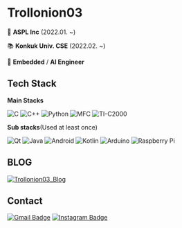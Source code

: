 Trollonion03
==============

🏢 **ASPL Inc** (2022.01. ~)

📚 **Konkuk Univ. CSE** (2022.02. ~)

🔭 **Embedded** / **AI Engineer**

Tech Stack
---------
**Main Stacks**

![C](https://img.shields.io/badge/C-A8B9CC?style=flat-square&logo=C&logoColor=white)
![C++](https://img.shields.io/badge/C++-00599C?style=flat-square&logo=C%2B%2B&logoColor=white)
![Python](https://img.shields.io/badge/Python-3776AB?style=flat-square&logo=Python&logoColor=white)
![MFC](https://img.shields.io/badge/MFC-5C2D91?style=flat-square&logo=VisualStudio&logoColor=white)
![TI-C2000](https://img.shields.io/badge/-TI--C2000-CC0000?style=flat-square)

**Sub stacks**(Used at least once)

![Qt](https://img.shields.io/badge/Development-000000?style=flat-square&logo=Qt&logoColor=white)
![Java](https://img.shields.io/badge/Java-007396?style=flat-square&logo=OpenJdk&logoColor=white)
![Android](https://img.shields.io/badge/Android-3DDC84?style=flat-square&logo=Android&logoColor=white)
![Kotlin](https://img.shields.io/badge/Kotlin-0095d5?style=flat-square&logo=Kotlin&logoColor=white)
![Arduino](https://img.shields.io/badge/Arduino-00979D?style=flat-square&logo=Arduino&logoColor=white)
![Raspberry Pi](https://img.shields.io/badge/RaspberryPi-C51A4A?style=flat-square&logo=Raspberry-Pi&logoColor=white)

BLOG
----------
[![Trollonion03_Blog](https://img.shields.io/badge/Trollonion03's_Blog-181717?style=flat-square&logo=GitHub&logoColor=white&link=https://trollonion03.github.io)](https://trollonion03.github.io)

Contact
-------

[![Gmail Badge](https://img.shields.io/badge/Gmail-EA4335?style=flat-square&logo=Gmail&logoColor=white&link=mailto:trollonion03@gmail.com)](mailto:trollonion03@gmail.com)
[![Instagram Badge](https://img.shields.io/badge/Instagram-E4405F?style=flat-square&logo=Instagram&logoColor=white&link=https://www.instagram.com/trollonion_03)](https://www.instagram.com/trollonion_03)
